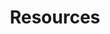 ---
title: "Resources"
url: "/resources/"
description: "Descarga mis presentaciones, PDFs y materiales técnicos."
layout: "resources"
---